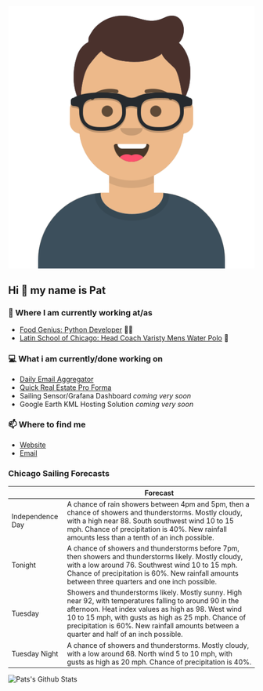 [![Social banner for p-j-falconer](https://raw.githubusercontent.com/P-J-FALCONER/P-J-FALCONER/master/assets/avataaars.svg)](https://patfalconer.com/)
## Hi :wave: my name is Pat

### 💼 Where I am currently working at/as
- [Food Genius: Python Developer](https://getfoodgenius.com/) 🍔🐍
- [Latin School of Chicago: Head Coach Varisty Mens Water Polo](https://www.latinschool.org/) 🤽


### 💻 What i am currently/done working on
 - [Daily Email Aggregator](https://github.com/P-J-FALCONER/dott_daily_mail)
 - [Quick Real Estate Pro Forma](https://github.com/P-J-FALCONER/henry)
 - Sailing Sensor/Grafana Dashboard *coming very soon*
 - Google Earth KML Hosting Solution *coming very soon*

### 📫 Where to find me
 - [Website](https://patfalconer.com/)
 - [Email](mailto:patrick.j.falconer@gmail.com)


### Chicago Sailing Forecasts
|   | Forecast  |
|---|---|
| Independence Day | A chance of rain showers between 4pm and 5pm, then a chance of showers and thunderstorms. Mostly cloudy, with a high near 88. South southwest wind 10 to 15 mph. Chance of precipitation is 40%. New rainfall amounts less than a tenth of an inch possible. |
| Tonight | A chance of showers and thunderstorms before 7pm, then showers and thunderstorms likely. Mostly cloudy, with a low around 76. Southwest wind 10 to 15 mph. Chance of precipitation is 60%. New rainfall amounts between three quarters and one inch possible. |
| Tuesday | Showers and thunderstorms likely. Mostly sunny. High near 92, with temperatures falling to around 90 in the afternoon. Heat index values as high as 98. West wind 10 to 15 mph, with gusts as high as 25 mph. Chance of precipitation is 60%. New rainfall amounts between a quarter and half of an inch possible. |
| Tuesday Night | A chance of showers and thunderstorms. Mostly cloudy, with a low around 68. North wind 5 to 10 mph, with gusts as high as 20 mph. Chance of precipitation is 40%. |

![Pats's Github Stats](https://github-readme-stats.vercel.app/api?username=p-j-falconer&show_icons=true&theme=radical)
